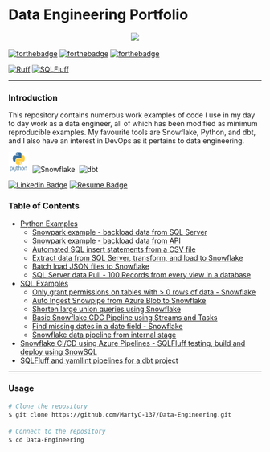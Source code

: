 # Data Engineering Portfolio

<div id="header" align="center">
    <img src="https://i.redd.it/w1m3or6z66j51.jpg" width="400"/>
</div>

[![forthebadge](https://forthebadge.com/images/badges/compatibility-pc-load-letter.svg)](https://forthebadge.com)
[![forthebadge](https://forthebadge.com/images/badges/kinda-sfw.svg)](https://forthebadge.com)
[![forthebadge](https://forthebadge.com/images/badges/approved-by-george-costanza.svg)](https://forthebadge.com)

[![Ruff](https://github.com/MartyC-137/Data-Engineering/actions/workflows/ruff.yml/badge.svg)](https://github.com/MartyC-137/Data-Engineering/actions/workflows/ruff.yml)
[![SQLFluff](https://github.com/MartyC-137/Data-Engineering/actions/workflows/sqlfluff.yml/badge.svg)](https://github.com/MartyC-137/Data-Engineering/actions/workflows/sqlfluff.yml)

---

### Introduction

This repository contains numerous work examples of code I use in my day to day work as a data engineer, all of which has been modified as minimum reproducible examples. My favourite tools are Snowflake, Python, and dbt, and I also have an interest in DevOps as it pertains to data engineering.

<div>
  <img src="https://github.com/devicons/devicon/blob/master/icons/python/python-original-wordmark.svg" title="Python" alt="Python" width="40" height="40"/>&nbsp;
  <img src = "https://upload.wikimedia.org/wikipedia/commons/thumb/f/ff/Snowflake_Logo.svg/2560px-Snowflake_Logo.svg.png" title="Snowflake" alt="Snowflake" width="150" height="40"/>&nbsp;
  <img src="https://seeklogo.com/images/D/dbt-logo-E4B0ED72A2-seeklogo.com.png" title="dbt" alt="dbt" width="100" height="40"/>&nbsp;
</div>

[![Linkedin Badge](https://img.shields.io/badge/-Martin-blue?style=flat&logo=Linkedin&logoColor=white)](https://www.linkedin.com/in/mpalkovic/)
[![Resume Badge](https://img.shields.io/badge/-Resume-blue?style=flat&logo=Resume&logoColor=white)](https://my.visualcv.com/martin-palkovic/)

### Table of Contents
* [Python Examples](https://github.com/MartyC-137/Data-Engineering/tree/main/Python)
    - [Snowpark example - backload data from SQL Server](https://github.com/MartyC-137/Data-Engineering/blob/main/Python/Snowpark_Example_Backload_Data.py)
    - [Snowpark example - backload data from API](https://github.com/MartyC-137/Data-Engineering/blob/main/Python/Snowpark_Backload_API_Data.py)
    - [Automated SQL insert statements from a CSV file](https://github.com/MartyC-137/Data-Engineering/blob/main/Python/Generate_SQL_Insert_Statements_From_CSV.py)
    - [Extract data from SQL Server, transform, and load to Snowflake](https://github.com/MartyC-137/Data-Engineering/blob/main/Python/Read_SQLServer_Write_Snowflake.py)
    - [Batch load JSON files to Snowflake](https://github.com/MartyC-137/Data-Engineering/blob/main/Python/LoadJSONToSnowflake.py)
    - [SQL Server data Pull - 100 Records from every view in a database](https://github.com/MartyC-137/Data-Engineering/blob/main/Python/Pull_records_for_all_SQL_tables_in_db.py)
* [SQL Examples](https://github.com/MartyC-137/Data-Engineering/tree/main/SQL)
    - [Only grant permissions on tables with > 0 rows of data - Snowflake](https://github.com/MartyC-137/Data-Engineering/blob/main/SQL/Snowflake_ForLoop_GrantPermissions.sql)
    - [Auto Ingest Snowpipe from Azure Blob to Snowflake](https://github.com/MartyC-137/Data-Engineering/blob/main/SQL/Snowflake_Azure_Blob_Auto_Ingest_Snowpipe.sql)
    - [Shorten large union queries using Snowflake](https://github.com/MartyC-137/Data-Engineering/blob/main/SQL/Snowflake_Shorten_Huge_Union_Queries.sql)
    - [Basic Snowflake CDC Pipeline using Streams and Tasks](https://github.com/MartyC-137/Data-Engineering/blob/main/SQL/Snowflake_Basic_CDC_Pipeline_Using_Streams_Tasks.sql)
    - [Find missing dates in a date field - Snowflake](https://github.com/MartyC-137/Data-Engineering/blob/main/SQL/Find_Missing_Dates.sql)
    - [Snowflake data pipeline from internal stage](https://github.com/MartyC-137/Data-Engineering/blob/main/SQL/Snowflake_Data_Pipeline_From_Internal_Stage.sql)
* [Snowflake CI/CD using Azure Pipelines - SQLFluff testing, build and deploy using SnowSQL](https://github.com/MartyC-137/Data-Engineering/tree/main/SnowSQL_CICD)
* [SQLFluff and yamllint pipelines for a dbt project](https://github.com/MartyC-137/Data-Engineering/tree/main/CI_Examples)

---

### Usage

```bash
# Clone the repository
$ git clone https://github.com/MartyC-137/Data-Engineering.git

# Connect to the repository
$ cd Data-Engineering
```
